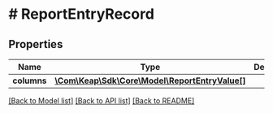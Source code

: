# # ReportEntryRecord

## Properties

Name | Type | Description | Notes
------------ | ------------- | ------------- | -------------
**columns** | [**\Com\Keap\Sdk\Core\Model\ReportEntryValue[]**](ReportEntryValue.md) |  | [optional]

[[Back to Model list]](../../README.md#models) [[Back to API list]](../../README.md#endpoints) [[Back to README]](../../README.md)
